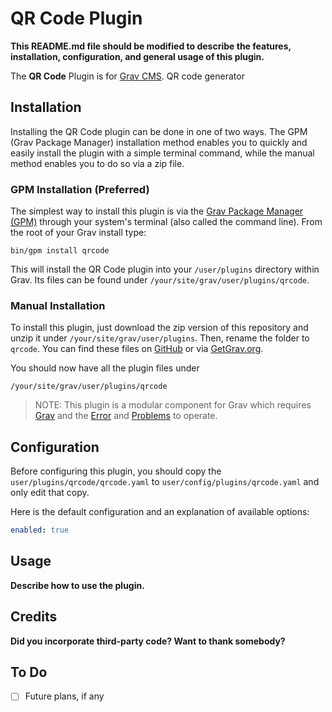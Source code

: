 # QR Code Plugin

**This README.md file should be modified to describe the features, installation, configuration, and general usage of this plugin.**

The **QR Code** Plugin is for [Grav CMS](http://github.com/getgrav/grav). QR code generator

## Installation

Installing the QR Code plugin can be done in one of two ways. The GPM (Grav Package Manager) installation method enables you to quickly and easily install the plugin with a simple terminal command, while the manual method enables you to do so via a zip file.

### GPM Installation (Preferred)

The simplest way to install this plugin is via the [Grav Package Manager (GPM)](http://learn.getgrav.org/advanced/grav-gpm) through your system's terminal (also called the command line).  From the root of your Grav install type:

    bin/gpm install qrcode

This will install the QR Code plugin into your `/user/plugins` directory within Grav. Its files can be found under `/your/site/grav/user/plugins/qrcode`.

### Manual Installation

To install this plugin, just download the zip version of this repository and unzip it under `/your/site/grav/user/plugins`. Then, rename the folder to `qrcode`. You can find these files on [GitHub](https://github.com/christian-worreschk/grav-plugin-qrcode) or via [GetGrav.org](http://getgrav.org/downloads/plugins#extras).

You should now have all the plugin files under

    /your/site/grav/user/plugins/qrcode
	
> NOTE: This plugin is a modular component for Grav which requires [Grav](http://github.com/getgrav/grav) and the [Error](https://github.com/getgrav/grav-plugin-error) and [Problems](https://github.com/getgrav/grav-plugin-problems) to operate.

## Configuration

Before configuring this plugin, you should copy the `user/plugins/qrcode/qrcode.yaml` to `user/config/plugins/qrcode.yaml` and only edit that copy.

Here is the default configuration and an explanation of available options:

```yaml
enabled: true
```

## Usage

**Describe how to use the plugin.**

## Credits

**Did you incorporate third-party code? Want to thank somebody?**

## To Do

- [ ] Future plans, if any

